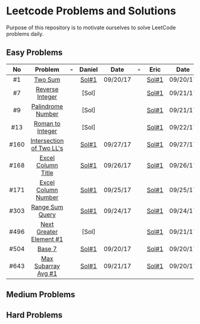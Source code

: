 # Leetcode Problems and Solutions

Purpose of this repository is to motivate ourselves to solve LeetCode problems daily.


## Easy Problems

| No |Problem| - |Daniel| Date | - | Eric | Date | - | Arafat | Date |
|:--:|:-----:|:-:|:----:|:----:|:-:|:----:|:----:|:-:|:------:|:----:|
|#1|[Two Sum](https://leetcode.com/problems/two-sum/description/)||[Sol#1](./001.TwoSum/Daniel.java)|09/20/17||[Sol#1](./001.TwoSum/Eric.java)|09/20/17||[Sol]||
|#7|[Reverse Integer](https://leetcode.com/problems/reverse-integer/description/)||[Sol]|||[Sol#1](./007.ReverseInteger/Eric.java)|09/21/17||[Sol]||
|#9|[Palindrome Number](https://leetcode.com/problems/palindrome-number/description/)||[Sol]|||[Sol#1](./009.PalindromeNumber/Eric.java)|09/21/17||[Sol]||
|#13|[Roman to Integer](https://leetcode.com/problems/roman-to-integer/description/)||[Sol]|||[Sol#1](./013.RomanToInteger/Eric.java)|09/22/17||[Sol]||
|#160|[Intersection of Two LL's](https://leetcode.com/problems/intersection-of-two-linked-lists/description/)||[Sol#1](./160.IntersectionTwoLL/Daniel.java)|09/27/17||[Sol#1](./160.IntersectionTwoLL/Eric.java)|09/27/17||[Sol]||
|#168|[Excel Column Title](https://leetcode.com/problems/excel-sheet-column-title/description/)||[Sol#1](./168.ExcelSheetColumnTitle/Daniel.java)|09/26/17||[Sol#1](./168.ExcelSheetColumnTitle/Eric.java)|09/26/17||[Sol]||
|#171|[Excel Column Number](https://leetcode.com/problems/excel-sheet-column-number/description/)||[Sol#1](./171.ExcelSheetColumnNo/Daniel.java)|09/25/17||[Sol#1](./171.ExcelSheetColumnNo/Eric.java)|09/25/17||[Sol]||
|#303|[Range Sum Query](https://leetcode.com/problems/range-sum-query-immutable/description/)||[Sol#1](./303.RangeSumQueryImmutable/Daniel.java)|09/24/17||[Sol#1](./303.RangeSumQueryImmutable/Eric.java)|09/24/17||[Sol]||
|#496|[Next Greater Element #1](https://leetcode.com/problems/next-greater-element-i/description/)||[Sol]|||[Sol#1](./496.NextGreaterElement1/Eric.java)|09/21/17||[Sol]||
|#504|[Base 7](https://leetcode.com/problems/base-7/description/)||[Sol#1](./504.Base7/Daniel.java)|09/20/17||[Sol#1](./504.Base7/Eric.java)|09/20/17||[Sol]||
|#643|[Max Subarray Avg #1](https://leetcode.com/problems/maximum-average-subarray-i/description/)||[Sol#1](./643.MaxSubarrayAvg1/Daniel.java)|09/21/17||[Sol#1](./643.MaxSubarrayAvg1/Eric.java)|09/20/17||[Sol]||

## Medium Problems

## Hard Problems
